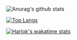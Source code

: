 ![Anurag's github stats](https://github-readme-stats.vercel.app/api?username=ruben1132&hide_border=true&theme=github_dark&show_icons=true)

[![Top Langs](https://github-readme-stats.vercel.app/api/top-langs/?username=ruben1132)](https://github.com/ruben1132/github-readme-stats)


[![Harlok's wakatime stats](https://github-readme-stats.vercel.app/api/wakatime?username=1191362)](https://github.com/ruben1132/github-readme-stats)

<!--
**ruben1132/ruben1132** is a ✨ _special_ ✨ repository because its `README.md` (this file) appears on your GitHub profile.

Here are some ideas to get you started:

- 🔭 I’m currently working on ...
- 🌱 I’m currently learning ...
- 👯 I’m looking to collaborate on ...
- 🤔 I’m looking for help with ...
- 💬 Ask me about ...
- 📫 How to reach me: ...
- 😄 Pronouns: ...
- ⚡ Fun fact: ...
-->
